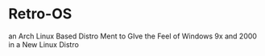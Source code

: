 # Retro-OS
an Arch Linux Based Distro Ment to GIve the Feel of Windows 9x and 2000 in a New Linux Distro
